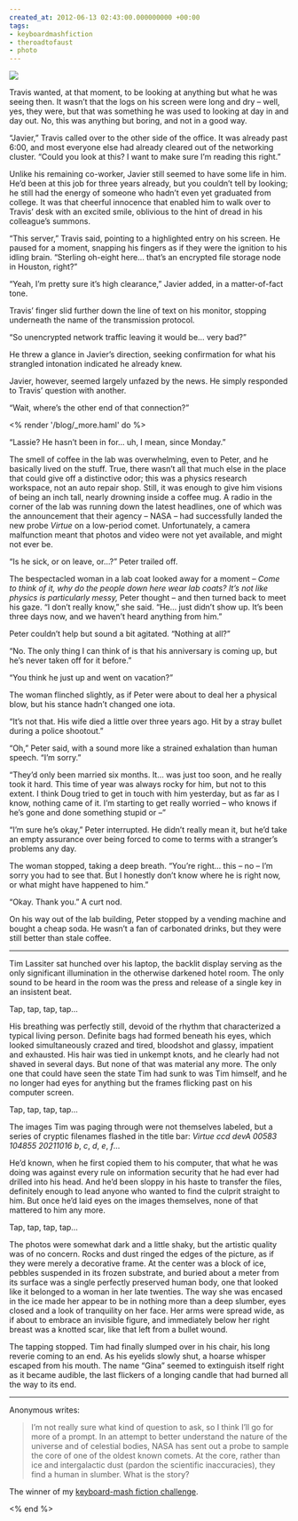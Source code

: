 ```yaml
---
created_at: 2012-06-13 02:43:00.000000000 +00:00
tags:
- keyboardmashfiction
- theroadtofaust
- photo
---
```


![](/blog/media/tumblr_m5jbh12SHP1qhcb4p.jpg)

Travis wanted, at that moment, to be looking at anything but what he was
seeing then. It wasn’t that the logs on his screen were long and dry –
well, yes, they were, but that was something he was used to looking at
day in and day out. No, this was anything but boring, and not in a good
way.

“Javier,” Travis called over to the other side of the office. It was
already past 6:00, and most everyone else had already cleared out of the
networking cluster. “Could you look at this? I want to make sure I’m
reading this right.”

Unlike his remaining co-worker, Javier still seemed to have some life in
him. He’d been at this job for three years already, but you couldn’t
tell by looking; he still had the energy of someone who hadn’t even yet
graduated from college. It was that cheerful innocence that enabled him
to walk over to Travis’ desk with an excited smile, oblivious to the
hint of dread in his colleague’s summons.

“This server,” Travis said, pointing to a highlighted entry on his
screen. He paused for a moment, snapping his fingers as if they were the
ignition to his idling brain. “Sterling oh-eight here… that’s an
encrypted file storage node in Houston, right?”

“Yeah, I’m pretty sure it’s high clearance,” Javier added, in a
matter-of-fact tone.

Travis’ finger slid further down the line of text on his monitor,
stopping underneath the name of the transmission protocol.

“So unencrypted network traffic leaving it would be… very bad?”

He threw a glance in Javier’s direction, seeking confirmation for what
his strangled intonation indicated he already knew.

Javier, however, seemed largely unfazed by the news. He simply responded
to Travis’ question with another.

“Wait, where’s the other end of that connection?”

<% render '/blog/_more.haml' do %>

“Lassie? He hasn’t been in for… uh, I mean, since Monday.”

The smell of coffee in the lab was overwhelming, even to Peter, and he
basically lived on the stuff. True, there wasn’t all that much else in
the place that could give off a distinctive odor; this was a physics
research workspace, not an auto repair shop. Still, it was enough to
give him visions of being an inch tall, nearly drowning inside a coffee
mug. A radio in the corner of the lab was running down the latest
headlines, one of which was the announcement that their agency – NASA –
had successfully landed the new probe *Virtue* on a low-period comet.
Unfortunately, a camera malfunction meant that photos and video were not
yet available, and might not ever be.

“Is he sick, or on leave, or…?” Peter trailed off.

The bespectacled woman in a lab coat looked away for a moment – *Come to
think of it, why do the people down here wear lab coats? It’s not like
physics is particularly messy,* Peter thought – and then turned back to
meet his gaze. “I don’t really know,” she said. “He… just didn’t show
up. It’s been three days now, and we haven’t heard anything from him.”

Peter couldn’t help but sound a bit agitated. “Nothing at all?”

“No. The only thing I can think of is that his anniversary is coming up,
but he’s never taken off for it before.”

“You think he just up and went on vacation?”

The woman flinched slightly, as if Peter were about to deal her a
physical blow, but his stance hadn’t changed one iota.

“It’s not that. His wife died a little over three years ago. Hit by a
stray bullet during a police shootout.”

“Oh,” Peter said, with a sound more like a strained exhalation than
human speech. “I’m sorry.”

“They’d only been married six months. It… was just too soon, and he
really took it hard. This time of year was always rocky for him, but not
to this extent. I think Doug tried to get in touch with him yesterday,
but as far as I know, nothing came of it. I’m starting to get really
worried – who knows if he’s gone and done something stupid or –”

“I’m sure he’s okay,” Peter interrupted. He didn’t really mean it, but
he’d take an empty assurance over being forced to come to terms with a
stranger’s problems any day.

The woman stopped, taking a deep breath. “You’re right… this – no – I’m
sorry you had to see that. But I honestly don’t know where he is right
now, or what might have happened to him.”

“Okay. Thank you.” A curt nod.

On his way out of the lab building, Peter stopped by a vending machine
and bought a cheap soda. He wasn’t a fan of carbonated drinks, but they
were still better than stale coffee.

------------------------------------------------------------------------

Tim Lassiter sat hunched over his laptop, the backlit display serving as
the only significant illumination in the otherwise darkened hotel room.
The only sound to be heard in the room was the press and release of a
single key in an insistent beat.

Tap, tap, tap, tap…

His breathing was perfectly still, devoid of the rhythm that
characterized a typical living person. Definite bags had formed beneath
his eyes, which looked simultaneously crazed and tired, bloodshot and
glassy, impatient and exhausted. His hair was tied in unkempt knots, and
he clearly had not shaved in several days. But none of that was material
any more. The only one that could have seen the state Tim had sunk to
was Tim himself, and he no longer had eyes for anything but the frames
flicking past on his computer screen.

Tap, tap, tap, tap…

The images Tim was paging through were not themselves labeled, but a
series of cryptic filenames flashed in the title bar: *Virtue ccd devA
00583 104855 20211016 b*, *c*, *d*, *e*, *f*…

He’d known, when he first copied them to his computer, that what he was
doing was against every rule on information security that he had ever
had drilled into his head. And he’d been sloppy in his haste to transfer
the files, definitely enough to lead anyone who wanted to find the
culprit straight to him. But once he’d laid eyes on the images
themselves, none of that mattered to him any more.

Tap, tap, tap, tap…

The photos were somewhat dark and a little shaky, but the artistic
quality was of no concern. Rocks and dust ringed the edges of the
picture, as if they were merely a decorative frame. At the center was a
block of ice, pebbles suspended in its frozen substrate, and buried
about a meter from its surface was a single perfectly preserved human
body, one that looked like it belonged to a woman in her late twenties.
The way she was encased in the ice made her appear to be in nothing more
than a deep slumber, eyes closed and a look of tranquility on her face.
Her arms were spread wide, as if about to embrace an invisible figure,
and immediately below her right breast was a knotted scar, like that
left from a bullet wound.

The tapping stopped. Tim had finally slumped over in his chair, his long
reverie coming to an end. As his eyelids slowly shut, a hoarse whisper
escaped from his mouth. The name “Gina” seemed to extinguish itself
right as it became audible, the last flickers of a longing candle that
had burned all the way to its end.

------------------------------------------------------------------------

Anonymous writes:

> I’m not really sure what kind of question to ask, so I think I’ll go
> for more of a prompt. In an attempt to better understand the nature of
> the universe and of celestial bodies, NASA has sent out a probe to
> sample the core of one of the oldest known comets. At the core, rather
> than ice and intergalactic dust (pardon the scientific inaccuracies),
> they find a human in slumber. What is the story?

The winner of my [keyboard-mash fiction
challenge](/blog/posts/22234122955.html).

<% end %>
